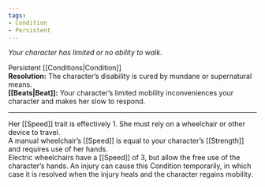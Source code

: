 ```yaml
---
tags:
- Condition
- Persistent
---
```


_Your character has limited or no ability to walk._

Persistent [[Conditions|Condition]]\
**Resolution:** The character’s disability is cured by mundane or supernatural means.\
**[[Beats|Beat]]:** Your character’s limited mobility inconveniences your character and makes her slow to respond.

---

Her [[Speed]] trait is effectively 1. She must rely on a wheelchair or other device to travel.\
A manual wheelchair’s [[Speed]] is equal to your character’s [[Strength]] and requires use of her hands.\
Electric wheelchairs have a [[Speed]] of 3, but allow the free use of the character’s hands.
An injury can cause this Condition temporarily, in which case it is resolved when the injury heals and the character regains mobility.
